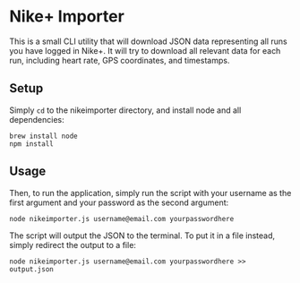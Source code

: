 # Nike+ Importer

This is a small CLI utility that will download JSON data representing all runs you have logged in Nike+. It will try to download all relevant data for each run, including heart rate, GPS coordinates, and timestamps.

## Setup

Simply `cd` to the nikeimporter directory, and install node and all dependencies:

```
brew install node
npm install
```

## Usage

Then, to run the application, simply run the script with your username as the first argument and your password as the second argument:

```
node nikeimporter.js username@email.com yourpasswordhere
```

The script will output the JSON to the terminal. To put it in a file instead, simply redirect the output to a file:

```
node nikeimporter.js username@email.com yourpasswordhere >> output.json
```
